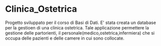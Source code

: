 # Clinica_Ostetrica
Progetto sviluppato per il corso di Basi di Dati. E' stata creata un database per la gestioen di una clinica ostetrica. Tale applicazione permettere la gestione delle partorienti, il personale(medico,ostetrica,infermiera) che si occupa delle pazienti e delle camere in cui sono collocate.
